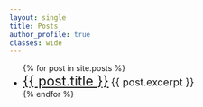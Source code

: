 ```yaml
---
layout: single
title: Posts
author_profile: true 
classes: wide
---
```


 <ul>
  {% for post in site.posts %}
    <li>
      <font size="5"><a href="{{ post.url }}">{{ post.title }}</a></font>
      <font size="4">{{ post.excerpt }}</font>
    </li>
  {% endfor %}
</ul>
